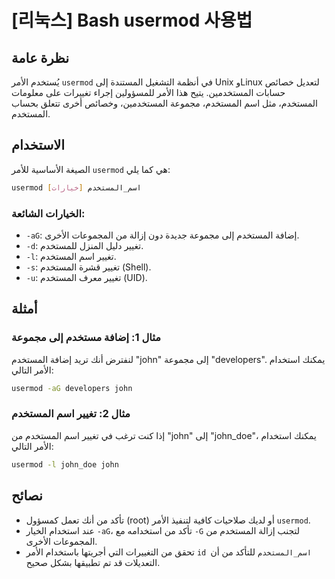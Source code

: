 # [리눅스] Bash usermod 사용법

## نظرة عامة
يُستخدم الأمر `usermod` في أنظمة التشغيل المستندة إلى Unix وLinux لتعديل خصائص حسابات المستخدمين. يتيح هذا الأمر للمسؤولين إجراء تغييرات على معلومات المستخدم، مثل اسم المستخدم، مجموعة المستخدمين، وخصائص أخرى تتعلق بحساب المستخدم.

## الاستخدام
الصيغة الأساسية للأمر `usermod` هي كما يلي:

```bash
usermod [خيارات] اسم_المستخدم
```

### الخيارات الشائعة:
- `-aG`: إضافة المستخدم إلى مجموعة جديدة دون إزالة من المجموعات الأخرى.
- `-d`: تغيير دليل المنزل للمستخدم.
- `-l`: تغيير اسم المستخدم.
- `-s`: تغيير قشرة المستخدم (Shell).
- `-u`: تغيير معرف المستخدم (UID).

## أمثلة
### مثال 1: إضافة مستخدم إلى مجموعة
لنفترض أنك تريد إضافة المستخدم "john" إلى مجموعة "developers". يمكنك استخدام الأمر التالي:

```bash
usermod -aG developers john
```

### مثال 2: تغيير اسم المستخدم
إذا كنت ترغب في تغيير اسم المستخدم من "john" إلى "john_doe"، يمكنك استخدام الأمر التالي:

```bash
usermod -l john_doe john
```

## نصائح
- تأكد من أنك تعمل كمسؤول (root) أو لديك صلاحيات كافية لتنفيذ الأمر `usermod`.
- عند استخدام الخيار `-aG`، تأكد من استخدامه مع `-G` لتجنب إزالة المستخدم من المجموعات الأخرى.
- تحقق من التغييرات التي أجريتها باستخدام الأمر `id اسم_المستخدم` للتأكد من أن التعديلات قد تم تطبيقها بشكل صحيح.